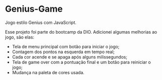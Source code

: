 # Genius-Game
Jogo estilo Genius com JavaScript.

Esse projeto foi parte do bootcamp da DIO. Adicionei algumas melhorias ao jogo, são elas:
* Tela de menu principal com botão para iniciar o jogo;
* Contagem dos pontos na esquerda em tempo real;
* Cada cor acende e se apaga após alguns milissegundos;
* Tela de game over com a pontuação final e um botão para reiniciar o jogo;
* Mudança na paleta de cores usada.
